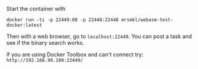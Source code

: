 Start the container with
```
docker run -ti -p 22449:80 -p 22448:22448 mrsmkl/webasm-test-docker:latest
```

Then with a web browser, go to `localhost:22449`. You can post a task and see if the binary search works.

If you are using Docker Toolbox and can't connect try: `http://192.168.99.100:22449/`
